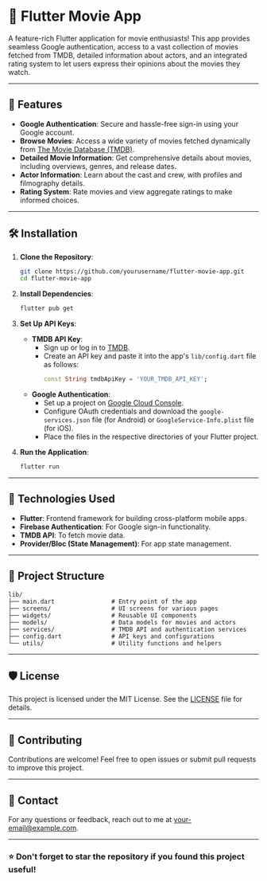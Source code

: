 # 🎥 Flutter Movie App

A feature-rich Flutter application for movie enthusiasts! This app provides seamless Google authentication, access to a vast collection of movies fetched from TMDB, detailed information about actors, and an integrated rating system to let users express their opinions about the movies they watch.

---

## 🚀 Features

- **Google Authentication**: Secure and hassle-free sign-in using your Google account.
- **Browse Movies**: Access a wide variety of movies fetched dynamically from [The Movie Database (TMDB)](https://www.themoviedb.org/).
- **Detailed Movie Information**: Get comprehensive details about movies, including overviews, genres, and release dates.
- **Actor Information**: Learn about the cast and crew, with profiles and filmography details.
- **Rating System**: Rate movies and view aggregate ratings to make informed choices.

---

## 🛠️ Installation

1. **Clone the Repository**:
   ```bash
   git clone https://github.com/yourusername/flutter-movie-app.git
   cd flutter-movie-app
   ```

2. **Install Dependencies**:
   ```bash
   flutter pub get
   ```

3. **Set Up API Keys**:
   - **TMDB API Key**:
     - Sign up or log in to [TMDB](https://www.themoviedb.org/).
     - Create an API key and paste it into the app's `lib/config.dart` file as follows:
       ```dart
       const String tmdbApiKey = 'YOUR_TMDB_API_KEY';
       ```
   - **Google Authentication**:
     - Set up a project on [Google Cloud Console](https://console.cloud.google.com/).
     - Configure OAuth credentials and download the `google-services.json` file (for Android) or `GoogleService-Info.plist` file (for iOS).
     - Place the files in the respective directories of your Flutter project.

4. **Run the Application**:
   ```bash
   flutter run
   ```

---

## 🔧 Technologies Used

- **Flutter**: Frontend framework for building cross-platform mobile apps.
- **Firebase Authentication**: For Google sign-in functionality.
- **TMDB API**: To fetch movie data.
- **Provider/Bloc (State Management)**: For app state management.

---

## 📂 Project Structure

```plaintext
lib/
├── main.dart                # Entry point of the app
├── screens/                 # UI screens for various pages
├── widgets/                 # Reusable UI components
├── models/                  # Data models for movies and actors
├── services/                # TMDB API and authentication services
├── config.dart              # API keys and configurations
└── utils/                   # Utility functions and helpers
```

---

## 🛡️ License

This project is licensed under the MIT License. See the [LICENSE](LICENSE) file for details.

---

## 🤝 Contributing

Contributions are welcome! Feel free to open issues or submit pull requests to improve this project.

---

## 📧 Contact

For any questions or feedback, reach out to me at [your-email@example.com](mailto:your-email@example.com).

---

### ⭐ Don't forget to star the repository if you found this project useful!

